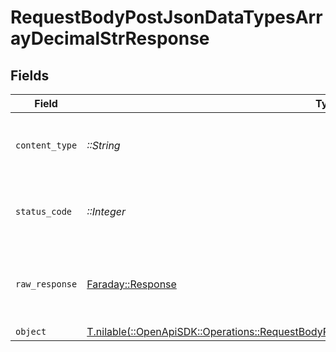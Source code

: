 # RequestBodyPostJsonDataTypesArrayDecimalStrResponse


## Fields

| Field                                                                                                                                                                              | Type                                                                                                                                                                               | Required                                                                                                                                                                           | Description                                                                                                                                                                        |
| ---------------------------------------------------------------------------------------------------------------------------------------------------------------------------------- | ---------------------------------------------------------------------------------------------------------------------------------------------------------------------------------- | ---------------------------------------------------------------------------------------------------------------------------------------------------------------------------------- | ---------------------------------------------------------------------------------------------------------------------------------------------------------------------------------- |
| `content_type`                                                                                                                                                                     | *::String*                                                                                                                                                                         | :heavy_check_mark:                                                                                                                                                                 | HTTP response content type for this operation                                                                                                                                      |
| `status_code`                                                                                                                                                                      | *::Integer*                                                                                                                                                                        | :heavy_check_mark:                                                                                                                                                                 | HTTP response status code for this operation                                                                                                                                       |
| `raw_response`                                                                                                                                                                     | [Faraday::Response](https://www.rubydoc.info/gems/faraday/Faraday/Response)                                                                                                        | :heavy_check_mark:                                                                                                                                                                 | Raw HTTP response; suitable for custom response parsing                                                                                                                            |
| `object`                                                                                                                                                                           | [T.nilable(::OpenApiSDK::Operations::RequestBodyPostJsonDataTypesArrayDecimalStrResponseBody)](../../models/operations/requestbodypostjsondatatypesarraydecimalstrresponsebody.md) | :heavy_minus_sign:                                                                                                                                                                 | OK                                                                                                                                                                                 |